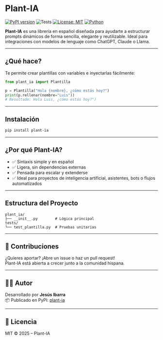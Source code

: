 #  Plant-IA

[![PyPI version](https://img.shields.io/pypi/v/plant-ia?label=pypi)](https://pypi.org/project/plant-ia/)
![Tests](https://github.com/DISTinTheHouse/plant-ia/actions/workflows/tests.yml/badge.svg)
[![License: MIT](https://img.shields.io/badge/License-MIT-green.svg)](https://opensource.org/licenses/MIT)
[![Python](https://img.shields.io/badge/python-3.6%2B-blue)](https://www.python.org/)


**Plant-IA** es una librería en español diseñada para ayudarte a estructurar prompts dinámicos de forma sencilla, elegante y reutilizable. Ideal para integraciones con modelos de lenguaje como ChatGPT, Claude o Llama.

---

## ¿Qué hace?

Te permite crear plantillas con variables e inyectarlas fácilmente:

```python
from plant_ia import Plantilla

p = Plantilla("Hola {nombre}, ¿cómo estás hoy?")
print(p.rellenar(nombre="Luis"))
# Resultado: Hola Luis, ¿cómo estás hoy?")
```

---

## Instalación

```bash
pip install plant-ia
```

---

## ¿Por qué Plant-IA?

- ✅ Sintaxis simple y en español  
- ✅ Ligera, sin dependencias externas  
- ✅ Pensada para escalar y extenderse  
- ✅ Ideal para proyectos de inteligencia artificial, asistentes, bots o flujos automatizados  

---

## Estructura del Proyecto

```
plant_ia/
├── __init__.py        # Lógica principal
tests/
└── test_plantilla.py  # Pruebas unitarias
```

---

## 🤝 Contribuciones

¿Quieres aportar? ¡Abre un issue o haz un pull request!  
Plant-IA está abierta a crecer junto a la comunidad hispana.

---

## 🧑‍💻 Autor

Desarrollado por **Jesús Ibarra**  
📦 Publicado en PyPI: [plant-ia](https://pypi.org/project/plant-ia/)

---

## 📝 Licencia

MIT © 2025 – Plant-IA
